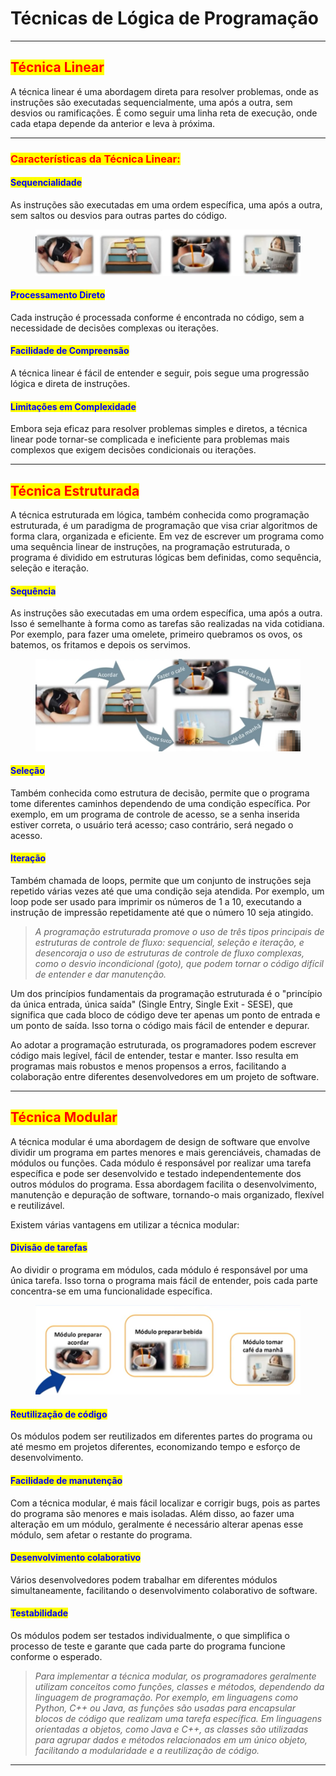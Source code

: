# Técnicas de Lógica de Programação

***

## <mark style="color:red;">**Técnica Linear**</mark>

A técnica linear é uma abordagem direta para resolver problemas, onde as instruções são executadas sequencialmente, uma após a outra, sem desvios ou ramificações. É como seguir uma linha reta de execução, onde cada etapa depende da anterior e leva à próxima.

***

### <mark style="color:red;">**Características da Técnica Linear:**</mark>

#### <mark style="color:blue;">**Sequencialidade**</mark>

As instruções são executadas em uma ordem específica, uma após a outra, sem saltos ou desvios para outras partes do código.

<figure><img src="../.gitbook/assets/image.png" alt=""><figcaption></figcaption></figure>

#### <mark style="color:blue;">**Processamento Direto**</mark>

Cada instrução é processada conforme é encontrada no código, sem a necessidade de decisões complexas ou iterações.

#### <mark style="color:blue;">**Facilidade de Compreensão**</mark>

A técnica linear é fácil de entender e seguir, pois segue uma progressão lógica e direta de instruções.

#### <mark style="color:blue;">**Limitações em Complexidade**</mark>

Embora seja eficaz para resolver problemas simples e diretos, a técnica linear pode tornar-se complicada e ineficiente para problemas mais complexos que exigem decisões condicionais ou iterações.

***

## <mark style="color:red;">Técnica Estruturada</mark>

A técnica estruturada em lógica, também conhecida como programação estruturada, é um paradigma de programação que visa criar algoritmos de forma clara, organizada e eficiente. Em vez de escrever um programa como uma sequência linear de instruções, na programação estruturada, o programa é dividido em estruturas lógicas bem definidas, como sequência, seleção e iteração.

#### <mark style="color:blue;">**Sequência**</mark>

As instruções são executadas em uma ordem específica, uma após a outra. Isso é semelhante à forma como as tarefas são realizadas na vida cotidiana. Por exemplo, para fazer uma omelete, primeiro quebramos os ovos, os batemos, os fritamos e depois os servimos.

<figure><img src="../.gitbook/assets/image (1).png" alt=""><figcaption></figcaption></figure>

#### <mark style="color:blue;">**Seleção**</mark>

Também conhecida como estrutura de decisão, permite que o programa tome diferentes caminhos dependendo de uma condição específica. Por exemplo, em um programa de controle de acesso, se a senha inserida estiver correta, o usuário terá acesso; caso contrário, será negado o acesso.

#### <mark style="color:blue;">**Iteração**</mark>

Também chamada de loops, permite que um conjunto de instruções seja repetido várias vezes até que uma condição seja atendida. Por exemplo, um loop pode ser usado para imprimir os números de 1 a 10, executando a instrução de impressão repetidamente até que o número 10 seja atingido.

> _A programação estruturada promove o uso de três tipos principais de estruturas de controle de fluxo: sequencial, seleção e iteração, e desencoraja o uso de estruturas de controle de fluxo complexas, como o desvio incondicional (goto), que podem tornar o código difícil de entender e dar manutenção._

Um dos princípios fundamentais da programação estruturada é o "princípio da única entrada, única saída" (Single Entry, Single Exit - SESE), que significa que cada bloco de código deve ter apenas um ponto de entrada e um ponto de saída. Isso torna o código mais fácil de entender e depurar.

Ao adotar a programação estruturada, os programadores podem escrever código mais legível, fácil de entender, testar e manter. Isso resulta em programas mais robustos e menos propensos a erros, facilitando a colaboração entre diferentes desenvolvedores em um projeto de software.

***

## <mark style="color:red;">Técnica Modular</mark>&#x20;

A técnica modular é uma abordagem de design de software que envolve dividir um programa em partes menores e mais gerenciáveis, chamadas de módulos ou funções. Cada módulo é responsável por realizar uma tarefa específica e pode ser desenvolvido e testado independentemente dos outros módulos do programa. Essa abordagem facilita o desenvolvimento, manutenção e depuração de software, tornando-o mais organizado, flexível e reutilizável.

Existem várias vantagens em utilizar a técnica modular:

#### <mark style="color:blue;">**Divisão de tarefas**</mark>

Ao dividir o programa em módulos, cada módulo é responsável por uma única tarefa. Isso torna o programa mais fácil de entender, pois cada parte concentra-se em uma funcionalidade específica.

<figure><img src="../.gitbook/assets/image (2).png" alt=""><figcaption></figcaption></figure>

#### <mark style="color:blue;">**Reutilização de código**</mark>

Os módulos podem ser reutilizados em diferentes partes do programa ou até mesmo em projetos diferentes, economizando tempo e esforço de desenvolvimento.

#### <mark style="color:blue;">**Facilidade de manutenção**</mark>

Com a técnica modular, é mais fácil localizar e corrigir bugs, pois as partes do programa são menores e mais isoladas. Além disso, ao fazer uma alteração em um módulo, geralmente é necessário alterar apenas esse módulo, sem afetar o restante do programa.

#### <mark style="color:blue;">**Desenvolvimento colaborativo**</mark>

Vários desenvolvedores podem trabalhar em diferentes módulos simultaneamente, facilitando o desenvolvimento colaborativo de software.

#### <mark style="color:blue;">**Testabilidade**</mark>

Os módulos podem ser testados individualmente, o que simplifica o processo de teste e garante que cada parte do programa funcione conforme o esperado.

> _Para implementar a técnica modular, os programadores geralmente utilizam conceitos como funções, classes e métodos, dependendo da linguagem de programação. Por exemplo, em linguagens como Python, C++ ou Java, as funções são usadas para encapsular blocos de código que realizam uma tarefa específica. Em linguagens orientadas a objetos, como Java e C++, as classes são utilizadas para agrupar dados e métodos relacionados em um único objeto, facilitando a modularidade e a reutilização de código._

***
